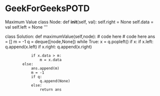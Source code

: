 # GeekForGeeksPOTD
Maximum Value
class Node:
    def __init__(self, val):
        self.right = None
        self.data = val
        self.left = None
'''

class Solution:
    def maximumValue(self,node):
        # code here
         # code here
        ans = []
        m = -1
        q = deque([node,None])
        while True:
            x = q.popleft()
            if x:
                if x.left:
                    q.append(x.left)
                if x.right:
                    q.append(x.right)
                
                if x.data > m:
                    m = x.data
            else:
                ans.append(m)
                m = -1
                if q:
                    q.append(None)
                else:
                    return ans
